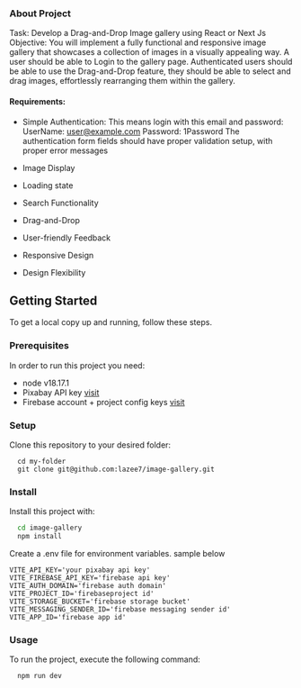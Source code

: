 ### About Project


Task: Develop a Drag-and-Drop Image gallery using React or Next Js
Objective: You will implement a fully functional and responsive image gallery that showcases a collection of images in a visually appealing way.
A user should be able to Login to the gallery page. Authenticated users should be able to use the Drag-and-Drop feature, they should be able to select and drag images, effortlessly rearranging them within the gallery.

#### Requirements:

- Simple Authentication:
  This means login with this email and password:
  UserName: user@example.com
  Password: 1Password
  The authentication form fields should have proper validation setup, with proper error messages

- Image Display
- Loading state
- Search Functionality
- Drag-and-Drop
- User-friendly Feedback
- Responsive Design
- Design Flexibility

## Getting Started

To get a local copy up and running, follow these steps.

### Prerequisites

In order to run this project you need:

- node v18.17.1
- Pixabay API key <a
          href='https://pixabay.com/api/docs/'
          target='_blank'
          referrerPolicy='no-referrer'
        >
  visit
  </a>
- Firebase account + project config keys <a href="https://firebase.google.com"  target='_blank'
          referrerPolicy='no-referrer'>visit</a>

### Setup

Clone this repository to your desired folder:

```
  cd my-folder
  git clone git@github.com:lazee7/image-gallery.git
```

### Install

Install this project with:

```sh
  cd image-gallery
  npm install
```

Create a .env file for environment variables. sample below

```
VITE_API_KEY='your pixabay api key'
VITE_FIREBASE_API_KEY='firebase api key'
VITE_AUTH_DOMAIN='firebase auth domain'
VITE_PROJECT_ID='firebaseproject id'
VITE_STORAGE_BUCKET='firebase storage bucket'
VITE_MESSAGING_SENDER_ID='firebase messaging sender id'
VITE_APP_ID='firebase app id'
```

### Usage

To run the project, execute the following command:

```sh
  npm run dev
```

